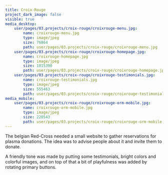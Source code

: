 ```yaml
---
title: Croix-Rouge
project_dark_image: false
visible: true
media_desktop:
    user/pages/03.projects/croix-rouge/croixrouge-menu.jpg:
        name: croixrouge-menu.jpg
        type: image/jpeg
        size: 76864
        path: user/pages/03.projects/croix-rouge/croixrouge-menu.jpg
    user/pages/03.projects/croix-rouge/croixrouge-homepage.jpg:
        name: croixrouge-homepage.jpg
        type: image/jpeg
        size: 1015390
        path: user/pages/03.projects/croix-rouge/croixrouge-homepage.jpg
    user/pages/03.projects/croix-rouge/croixrouge-testimonials.jpg:
        name: croixrouge-testimonials.jpg
        type: image/jpeg
        size: 555463
        path: user/pages/03.projects/croix-rouge/croixrouge-testimonials.jpg
media_mobile:
    user/pages/03.projects/croix-rouge/croixrouge-orm-mobile.jpg:
        name: croixrouge-orm-mobile.jpg
        type: image/jpeg
        size: 220543
        path: user/pages/03.projects/croix-rouge/croixrouge-orm-mobile.jpg
---
```


The belgian Red-Cross needed a small website to gather reservations for plasma donations. The idea was to advise people about it and invite them to donate. 

A friendly tone was made by putting some testimonials, bright colors and colorful images, and on top of that a bit of playfulness was added by rotating primary buttons.